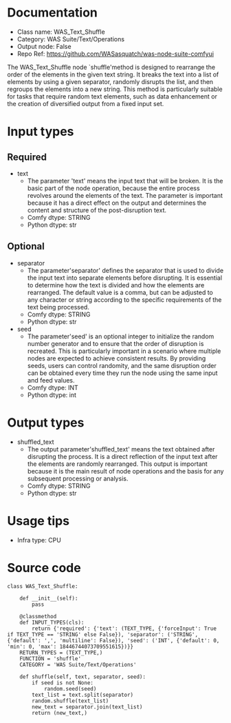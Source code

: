 # Documentation
- Class name: WAS_Text_Shuffle
- Category: WAS Suite/Text/Operations
- Output node: False
- Repo Ref: https://github.com/WASasquatch/was-node-suite-comfyui

The WAS_Text_Shuffle node `shuffle'method is designed to rearrange the order of the elements in the given text string. It breaks the text into a list of elements by using a given separator, randomly disrupts the list, and then regroups the elements into a new string. This method is particularly suitable for tasks that require random text elements, such as data enhancement or the creation of diversified output from a fixed input set.

# Input types
## Required
- text
    - The parameter 'text' means the input text that will be broken. It is the basic part of the node operation, because the entire process revolves around the elements of the text. The parameter is important because it has a direct effect on the output and determines the content and structure of the post-disruption text.
    - Comfy dtype: STRING
    - Python dtype: str
## Optional
- separator
    - The parameter'separator' defines the separator that is used to divide the input text into separate elements before disrupting. It is essential to determine how the text is divided and how the elements are rearranged. The default value is a comma, but can be adjusted to any character or string according to the specific requirements of the text being processed.
    - Comfy dtype: STRING
    - Python dtype: str
- seed
    - The parameter'seed' is an optional integer to initialize the random number generator and to ensure that the order of disruption is recreated. This is particularly important in a scenario where multiple nodes are expected to achieve consistent results. By providing seeds, users can control randomity, and the same disruption order can be obtained every time they run the node using the same input and feed values.
    - Comfy dtype: INT
    - Python dtype: int

# Output types
- shuffled_text
    - The output parameter'shuffled_text' means the text obtained after disrupting the process. It is a direct reflection of the input text after the elements are randomly rearranged. This output is important because it is the main result of node operations and the basis for any subsequent processing or analysis.
    - Comfy dtype: STRING
    - Python dtype: str

# Usage tips
- Infra type: CPU

# Source code
```
class WAS_Text_Shuffle:

    def __init__(self):
        pass

    @classmethod
    def INPUT_TYPES(cls):
        return {'required': {'text': (TEXT_TYPE, {'forceInput': True if TEXT_TYPE == 'STRING' else False}), 'separator': ('STRING', {'default': ',', 'multiline': False}), 'seed': ('INT', {'default': 0, 'min': 0, 'max': 18446744073709551615})}}
    RETURN_TYPES = (TEXT_TYPE,)
    FUNCTION = 'shuffle'
    CATEGORY = 'WAS Suite/Text/Operations'

    def shuffle(self, text, separator, seed):
        if seed is not None:
            random.seed(seed)
        text_list = text.split(separator)
        random.shuffle(text_list)
        new_text = separator.join(text_list)
        return (new_text,)
```